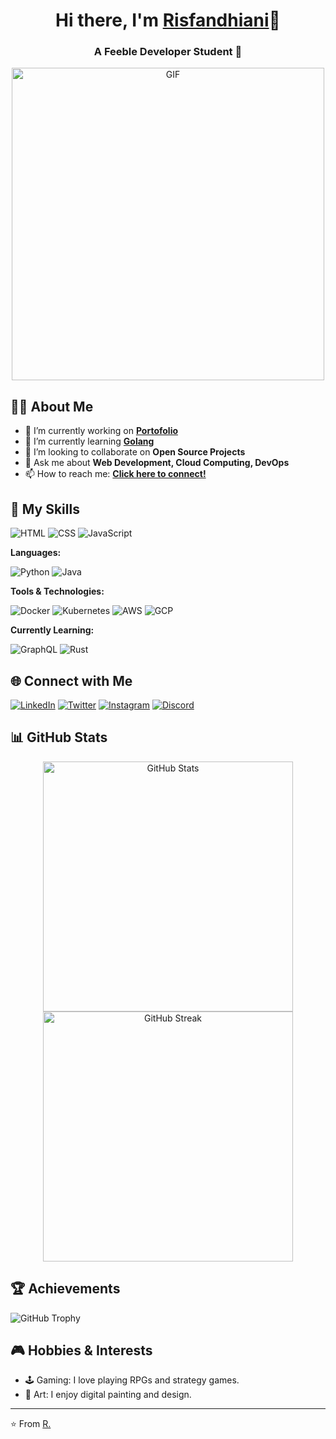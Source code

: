 <!-- Header with your name and title -->
<h1 align="center">Hi there, I'm <a href="https://yourportfolio.com" target="_blank">Risfandhiani</a>👋</h1>
<h3 align="center">A Feeble Developer Student 🦅</h3>

<!-- GIF image -->
<p align="center">
  <img src="https://media.giphy.com/media/26tn33aiTi1jkl6H6/giphy.gif" alt="GIF" width="500"/>
</p>

<!-- About section -->
## 🙋‍♂️ About Me

- 🔭 I’m currently working on **[Portofolio](https://github.com/X5851X/Portofolio)**
- 🌱 I’m currently learning **[Golang](https://www.freecodecamp.org/news/golang-for-beginners/)**
- 👯 I’m looking to collaborate on **Open Source Projects**
- 💬 Ask me about **Web Development, Cloud Computing, DevOps**
- 📫 How to reach me: **[Click here to connect!](#connect-with-me)**

<!-- Progress bars -->
## 🚀 My Skills

![HTML](https://img.shields.io/badge/-HTML5-orange?style=flat-square) ![CSS](https://img.shields.io/badge/-CSS3-blue?style=flat-square) ![JavaScript](https://img.shields.io/badge/-JavaScript-yellow?style=flat-square)

**Languages:**

![Python](https://img.shields.io/badge/-Python-blue?style=flat-square) ![Java](https://img.shields.io/badge/-Java-red?style=flat-square)

**Tools & Technologies:**

![Docker](https://img.shields.io/badge/-Docker-blue?style=flat-square) ![Kubernetes](https://img.shields.io/badge/-Kubernetes-blue?style=flat-square) ![AWS](https://img.shields.io/badge/-AWS-orange?style=flat-square) ![GCP](https://img.shields.io/badge/-GCP-blue?style=flat-square)

**Currently Learning:**

![GraphQL](https://img.shields.io/badge/-GraphQL-pink?style=flat-square) ![Rust](https://img.shields.io/badge/-Rust-black?style=flat-square)

<!-- Social media links -->
## 🌐 Connect with Me

[![LinkedIn](https://img.shields.io/badge/-LinkedIn-blue?style=flat-square&logo=Linkedin&logoColor=white&link=https://www.linkedin.com/in/risfandhiani/)](https://www.linkedin.com/in/risfandhiani/)
[![Twitter](https://img.shields.io/badge/-Twitter-black?style=flat-square&logo=X&logoColor=white&link=https://x.com/Alkrrea)](https://x.com/Alkrrea)
[![Instagram](https://img.shields.io/badge/-Instagram-purple?style=flat-square&logo=Instagram&logoColor=white&link=https://instagram.com/ris_fani)](https://instagram.com/ris_fani)
[![Discord](https://img.shields.io/badge/-Discord-7289DA?style=flat-square&logo=Discord&logoColor=white&link=https://discord.com/users/r.5851)](https://discord.com/users/r.5851)

<!-- GitHub stats -->
## 📊 GitHub Stats

<p align="center">
  <img src="https://github-readme-stats.vercel.app/api?username=X5851X&show_icons=true&theme=radical" alt="GitHub Stats" width="400"/>
  <img src="https://github-readme-streak-stats.herokuapp.com/?user=X5851X&theme=radical" alt="GitHub Streak" width="400"/>
</p>

<!-- Contributions section -->
## 🏆 Achievements

![GitHub Trophy](https://github-profile-trophy.vercel.app/?username=X5851X&theme=radical)

<!-- Fun section or additional content -->
## 🎮 Hobbies & Interests

- 🕹️ Gaming: I love playing RPGs and strategy games.
- 🎨 Art: I enjoy digital painting and design.

<!-- Footer -->
---
⭐️ From [R.](https://github.com/X5851X)
